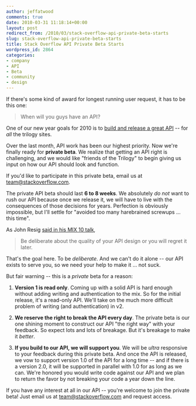 ```yaml
---
author: jeffatwood
comments: true
date: 2010-03-31 11:18:14+00:00
layout: post
redirect_from: /2010/03/stack-overflow-api-private-beta-starts
slug: stack-overflow-api-private-beta-starts
title: Stack Overflow API Private Beta Starts
wordpress_id: 2864
categories:
- company
- API
- Beta
- community
- design
---
```



If there's some kind of award for longest running user request, it has to be this one:





<blockquote>
When will you guys have an API?
</blockquote>





One of our new year goals for 2010 is to [build and release a great API](http://blog.stackoverflow.com/2010/01/what-would-a-stack-overflow-api-look-like/) -- for _all_ the trilogy sites.



Over the last month, API work has been our highest priority. Now we're finally ready for **private beta**. We realize that getting an API right is challenging, and we would like "friends of the Trilogy" to begin giving us input on how our API should look and function.



If you'd like to participate in this private beta, email us at [team@stackoverflow.com](mailto:team@stackoverflow.com).



The private API beta should last **6 to 8 weeks**. We absolutely _do not_ want to rush our API because once we release it, we will have to live with the consequences of those decisions for years. Perfection is obviously impossible, but I'll settle for "avoided too many harebrained screwups ... this time".



As John Resig [said in his MIX 10 talk](http://live.visitmix.com/MIX10/Sessions/EX36),





<blockquote>
Be deliberate about the quality of your API design or you will regret it later.
</blockquote>





That's the goal here. To be _deliberate_. And we can't do it alone -- our API exists to serve you, so we need your help to make it ... not suck.



But fair warning -- this is a _private_ beta for a reason:







  1. **Version 1 is read only**. Coming up with a solid API is hard enough without adding writing and authentication to the mix. So for the initial release, it's a read-only API. We'll take on the much more difficult problem of writing (and authentication) in v2.

  2. **We reserve the right to break the API every day**. The private beta is our one shining moment to construct our API "the right way" with your feedback. So expect lots and lots of breakage. But it's breakage to make it _better_.

  3. **If you build to our API, we will support you**. We will be _ultra_ responsive to your feedback during this private beta. And once the API is released, we vow to support version 1.0 of the API for a long time -- and if there is a version 2.0, it will be supported in parallel with 1.0 for as long as we can. We're honored you would write code against our API and we plan to return the favor by not breaking your code a year down the line.




If you have any interest at all in our API -- you're welcome to join the private beta! Just email us at [team@stackoverflow.com](mailto:team@stackoverflow.com) and request access.

